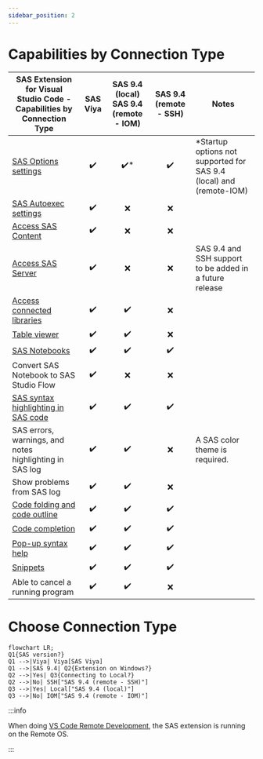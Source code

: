```yaml
---
sidebar_position: 2
---
```


# Capabilities by Connection Type

| SAS Extension for Visual Studio Code - Capabilities by Connection Type                        |      SAS Viya      | SAS 9.4 (local) <br/> SAS 9.4 (remote - IOM) | SAS 9.4 (remote - SSH) | Notes                                                                |
| --------------------------------------------------------------------------------------------- | :----------------: | :------------------------------------------: | :--------------------: | -------------------------------------------------------------------- |
| [SAS Options settings](./Configurations/Profiles/additional.md#sas-options-settings-examples) | :heavy_check_mark: |             :heavy_check_mark:\*             |   :heavy_check_mark:   | \*Startup options not supported for SAS 9.4 (local) and (remote-IOM) |
| [SAS Autoexec settings](./Configurations/Profiles/additional.md#sas-autoexec-settings)        | :heavy_check_mark: |                     :x:                      |          :x:           |
| [Access SAS Content](./Features/accessContent.md)                                             | :heavy_check_mark: |                     :x:                      |          :x:           |
| [Access SAS Server](./Features/accessServer.md)                                               | :heavy_check_mark: |                     :x:                      |          :x:           | SAS 9.4 and SSH support to be added in a future release              |
| [Access connected libraries](./Features/accessLibraries.md)                                   | :heavy_check_mark: |              :heavy_check_mark:              |          :x:           |
| [Table viewer](./Features/accessLibraries.md)                                                 | :heavy_check_mark: |              :heavy_check_mark:              |          :x:           |
| [SAS Notebooks](./Features/sasNotebook.md)                                                    | :heavy_check_mark: |              :heavy_check_mark:              |   :heavy_check_mark:   |
| Convert SAS Notebook to SAS Studio Flow                                                       | :heavy_check_mark: |                     :x:                      |          :x:           |
| [SAS syntax highlighting in SAS code](./Features/sasCodeEditing.md#sas-syntax-highlighting)   | :heavy_check_mark: |              :heavy_check_mark:              |   :heavy_check_mark:   |
| SAS errors, warnings, and notes highlighting in SAS log                                       | :heavy_check_mark: |              :heavy_check_mark:              |          :x:           | A SAS color theme is required.                                       |
| Show problems from SAS log                                                                    | :heavy_check_mark: |              :heavy_check_mark:              |          :x:           |
| [Code folding and code outline](./Features/sasCodeEditing.md#code-folding-and-code-outline)   | :heavy_check_mark: |              :heavy_check_mark:              |   :heavy_check_mark:   |
| [Code completion](./Features/sasCodeEditing.md#code-completion)                               | :heavy_check_mark: |              :heavy_check_mark:              |   :heavy_check_mark:   |
| [Pop-up syntax help](./Features/sasCodeEditing.md#pop-up-syntax-help)                         | :heavy_check_mark: |              :heavy_check_mark:              |   :heavy_check_mark:   |
| [Snippets](./Features/sasCodeEditing.md#snippets)                                             | :heavy_check_mark: |              :heavy_check_mark:              |   :heavy_check_mark:   |
| Able to cancel a running program                                                              | :heavy_check_mark: |              :heavy_check_mark:              |          :x:           |

# Choose Connection Type

```mermaid
flowchart LR;
Q1{SAS version?}
Q1 -->|Viya| Viya[SAS Viya]
Q1 -->|SAS 9.4| Q2{Extension on Windows?}
Q2 -->|Yes| Q3{Connecting to Local?}
Q2 -->|No| SSH["SAS 9.4 (remote - SSH)"]
Q3 -->|Yes| Local["SAS 9.4 (local)"]
Q3 -->|No| IOM["SAS 9.4 (remote - IOM)"]
```

:::info

When doing [VS Code Remote Development](https://code.visualstudio.com/docs/remote/remote-overview), the SAS extension is running on the Remote OS.

:::
